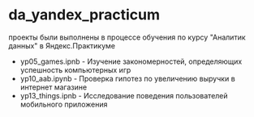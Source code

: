 # da_yandex_practicum
проекты были выполнены в процессе обучения по курсу "Аналитик данных" в Яндекс.Практикуме
- yp05_games.ipnb - Изучение закономерностей, определяющих успешность компьютерных игр
- yp10_aab.ipynb - Проверка гипотез по увеличению выручки в интернет магазине
- yp13_things.ipnb - Исследование поведения пользователей мобильного приложения
